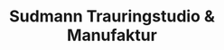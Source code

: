 ---
title: "Sudmann Trauringstudio & Manufaktur"
url: /bremen/sudmann-trauringstudio-und-manufaktur/
shop: Schmuck
---